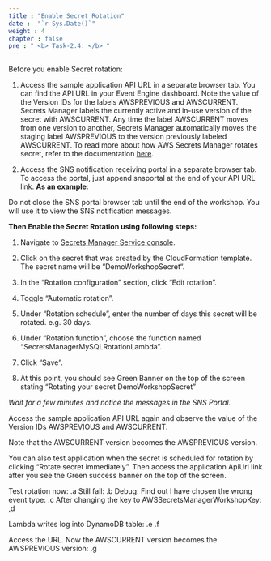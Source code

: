 ```yaml
---
title : "Enable Secret Rotation"
date :  "`r Sys.Date()`" 
weight : 4 
chapter : false
pre : " <b> Task-2.4: </b> "
---
```


Before you enable Secret rotation:

1. Access the sample application API URL in a separate browser tab. You can find the API URL in your Event Engine dashboard. Note the value of the Version IDs for the labels AWSPREVIOUS and AWSCURRENT. Secrets Manager labels the currently active and in-use version of the secret with AWSCURRENT. Any time the label AWSCURRENT moves from one version to another, Secrets Manager automatically moves the staging label AWSPREVIOUS to the version previously labeled AWSCURRENT. To read more about how AWS Secrets Manager rotates secret, refer to the documentation [here](https://docs.aws.amazon.com/secretsmanager/latest/userguide/terms-concepts.html#term_rotation).



2. Access the SNS notification receiving portal in a separate browser tab. To access the portal, just append snsportal at the end of your API URL link. **As an example**:


Do not close the SNS portal browser tab until the end of the workshop. You will use it to view the SNS notification messages.

**Then Enable the Secret Rotation using following steps:**

1. Navigate to [Secrets Manager Service console](https://console.aws.amazon.com/secretsmanager).


2. Click on the secret that was created by the CloudFormation template. The secret name will be “DemoWorkshopSecret“.


3. In the “Rotation configuration” section, click “Edit rotation”.


4. Toggle “Automatic rotation”.



5. Under “Rotation schedule”, enter the number of days this secret will be rotated. e.g. 30 days.



6. Under “Rotation function”, choose the function named “SecretsManagerMySQLRotationLambda”.



7. Click “Save”.



8. At this point, you should see Green Banner on the top of the screen stating “Rotating your secret DemoWorkshopSecret”

*Wait for a few minutes and notice the messages in the SNS Portal.*

Access the sample application API URL again and observe the value of the Version IDs AWSPREVIOUS and AWSCURRENT.

Note that the AWSCURRENT version becomes the AWSPREVIOUS version.

You can also test application when the secret is scheduled for rotation by clicking “Rotate secret immediately”. Then access the application ApiUrl link after you see the Green success banner on the top of the screen.

Test rotation now:
.a
Still fail:
.b
Debug: Find out I have chosen the wrong event type:
.c
After changing the key to AWSSecretsManagerWorkshopKey:
,d

Lambda writes log into DynamoDB table:
.e
.f

Access the URL. Now the AWSCURRENT version becomes the AWSPREVIOUS version:
.g
